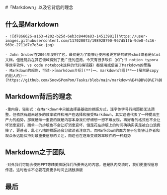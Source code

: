 #「Markdown」以及它背后的理念
## 什么是Markdown
	- ![d7866626-a163-4202-b25d-6eb3c8440a83-14513981](https://user-images.githubusercontent.com/117020073/198928790-967d51fb-9de8-4c16-969c-2711d7e7e34c.jpg)

	- John Gruber在2004年发明了它，最初是为了能够让使用者更方便的转换xhml或者是html文档，但是随后在其它领域得到了更广泛的应用，今天有很多软件（如飞书 notion typora等效率软件、vs code notebook这样的代码编辑器）都使用或借鉴了Markdown的思路
	- Markdown的规则，可读->[markdown介绍](**[一、markdown介绍]**~~(虽然是copy的别人的)~~(https://github.com/SnowSPomPom/Tasks/blob/main/markdown%E4%BB%8B%E7%BB%8D.md)

## Markdown背后的理念
	-重内容，轻形式：在Markdown中只能选择最基础的排版方式，连字体字号行间距都无法调整，但依然有越来越多的效率软件和用户在选择和接受Markdown，其实这也代表了一种提高生产力的趋势，那就是唯一重要的就是内容本身我们仔细想一想不难发现，再好看的格式也不会让坏消息变好，而单一的排版也不会让好消息变坏，但是花在排版上的时间确确实实是被白白浪费掉了，更甚者，乱七八糟的排版还会分散读者注意力。而Markdown的魔力在于它能够让作者和观众永远能保持对最重要信息的关注，而这也在逐渐变成效率软件的一种趋势

## Markdown之于团队
	-对外我们可能会使用PPT等精美排版我们所要传达的内容，但是队内交流时，我们更重视信息传递，这时也许不必要花费更多时间去搞鼓排版
## 最后
